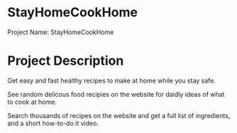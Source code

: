 # StayHomeCookHome

Project Name: StayHomeCookHome

# Project Description

Get easy and fast healthy recipes to make at home while you stay safe. 

See random delicous food recipies on the website for daidly ideas of what to cook at home.

Search thousands of recipes on the website and get a full list of ingredients, and a short how-to-do it video.
